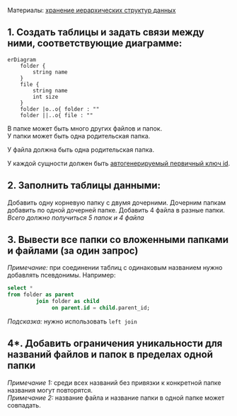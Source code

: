 ﻿Материалы: [хранение иерархических структур данных](https://gitlab.com/golodnyuk.iv/db_2022/-/blob/main/%D0%9C%D0%B0%D1%82%D0%B5%D1%80%D0%B8%D0%B0%D0%BB%D1%8B%20%D0%BF%D0%BE%20%D0%BA%D1%83%D1%80%D1%81%D1%83/10.%20%D0%A5%D1%80%D0%B0%D0%BD%D0%B5%D0%BD%D0%B8%D0%B5%20%D0%B8%D0%B5%D1%80%D0%B0%D1%80%D1%85%D0%B8%D1%87%D0%B5%D1%81%D0%BA%D0%B8%D1%85%20%D1%81%D1%82%D1%80%D1%83%D0%BA%D1%82%D1%83%D1%80%20%D0%B4%D0%B0%D0%BD%D0%BD%D1%8B%D1%85.md)

## 1. Создать таблицы и задать связи между ними, соответствующие диаграмме:

```mermaid
erDiagram
    folder {
        string name
    }
    file {
        string name
        int size
    }
    folder |o..o{ folder : ""
    folder ||..o{ file : ""
```

В папке может быть много других файлов и папок.\
У папки может быть одна родительская папка.

У файла должна быть одна родительская папка.

У каждой сущности должен быть [автогенерируемый первичный ключ id](https://gitlab.com/golodnyuk.iv/db_2022/-/blob/main/%D0%9C%D0%B0%D1%82%D0%B5%D1%80%D0%B8%D0%B0%D0%BB%D1%8B%20%D0%BF%D0%BE%20%D0%BA%D1%83%D1%80%D1%81%D1%83/05.%20%D0%90%D0%B2%D1%82%D0%BE%D0%BC%D0%B0%D1%82%D0%B8%D1%87%D0%B5%D1%81%D0%BA%D0%B0%D1%8F%20%D0%B3%D0%B5%D0%BD%D0%B5%D1%80%D0%B0%D1%86%D0%B8%D1%8F%20id.md).

## 2. Заполнить таблицы данными:
Добавить одну корневую папку с двумя дочерними. Дочерним папкам добавить по одной дочерней папке. Добавить 4 файла в разные папки.\
*Всего должно получиться 5 папок и 4 файла*

## 3. Вывести все папки со вложенными папками и файлами (за один запрос)
*Примечание:* при соединении таблиц с одинаковым названием нужно добавлять псевдонимы. Например:
```sql
select *
from folder as parent
         join folder as child
              on parent.id = child.parent_id;
```
*Подсказка:* нужно использовать `left join`

## 4*. Добавить ограничения уникальности для названий файлов и папок в пределах одной папки
*Примечание 1:* среди всех названий без привязки к конкретной папке названия могут повторятся.\
*Примечание 2:* название файла и название папки в одной папке может совпадать.
